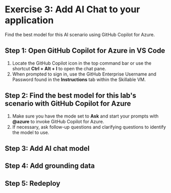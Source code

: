 # Exercise 3: Add AI Chat to your application

Find the best model for this AI scenario using GitHub Copilot for Azure. 

## Step 1: Open GitHub Copilot for Azure in VS Code 
1. Locate the GitHub Copilot icon in the top command bar or use the shortcut **Ctrl + Alt + I** to open the chat pane.
2. When prompted to sign in, use the GitHub Enterprise Username and Password found in the **Instructions** tab within the Skillable VM.

## Step 2: Find the best model for this lab's scenario with GitHub Copilot for Azure
1. Make sure you have the mode set to **Ask** and start your prompts with **@azure** to invoke GitHub Copilot for Azure.
2. If necessary, ask follow-up questions and clarifying questions to identify the model to use.

## Step 3: Add AI chat model

## Step 4: Add grounding data

## Step 5: Redeploy
